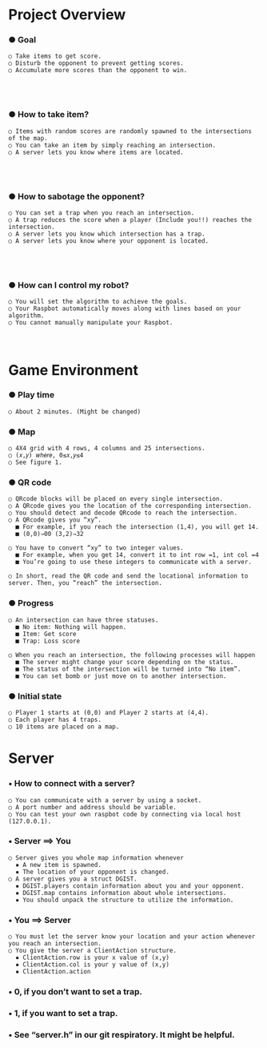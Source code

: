 # Project Overview
### ● Goal
    ○ Take items to get score.
    ○ Disturb the opponent to prevent getting scores.
    ○ Accumulate more scores than the opponent to win.
  <br>
  <br>
  
### ● How to take item?
    ○ Items with random scores are randomly spawned to the intersections of the map.
    ○ You can take an item by simply reaching an intersection.
    ○ A server lets you know where items are located.
  <br>
  <br>
  
### ● How to sabotage the opponent?
    ○ You can set a trap when you reach an intersection.
    ○ A trap reduces the score when a player (Include you!!) reaches the intersection.
    ○ A server lets you know which intersection has a trap.
    ○ A server lets you know where your opponent is located.
  <br>
  <br>
  
### ● How can I control my robot?
    ○ You will set the algorithm to achieve the goals.
    ○ Your Raspbot automatically moves along with lines based on your algorithm.
    ○ You cannot manually manipulate your Raspbot.
  <br>
  
# Game Environment
### ● Play time

    ○ About 2 minutes. (Might be changed)
    
### ● Map
    ○ 4X4 grid with 4 rows, 4 columns and 25 intersections.
    ○ (𝑥,𝑦) 𝑤ℎ𝑒𝑟𝑒, 0≤𝑥,𝑦≤4
    ○ See figure 1.
### ● QR code
    ○ QRcode blocks will be placed on every single intersection.
    ○ A QRcode gives you the location of the corresponding intersection.
    ○ You should detect and decode QRcode to reach the intersection.
    ○ A QRcode gives you “xy”.
      ■ For example, if you reach the intersection (1,4), you will get 14.
      ■ (0,0)⇒00 (3,2)⇒32

    ○ You have to convert “xy” to two integer values.
      ■ For example, when you get 14, convert it to int row =1, int col =4
      ■ You’re going to use these integers to communicate with a server.
      
    ○ In short, read the QR code and send the locational information to server. Then, you “reach” the intersection.
### ● Progress
    ○ An intersection can have three statuses.
      ■ No item: Nothing will happen.
      ■ Item: Get score
      ■ Trap: Loss score
      
    ○ When you reach an intersection, the following processes will happen
      ■ The server might change your score depending on the status.
      ■ The status of the intersection will be turned into “No item”.
      ■ You can set bomb or just move on to another intersection.
### ● Initial state
    ○ Player 1 starts at (0,0) and Player 2 starts at (4,4).
    ○ Each player has 4 traps.
    ○ 10 items are placed on a map.
# Server
### • How to connect with a server?
    ○ You can communicate with a server by using a socket.
    ○ A port number and address should be variable.
    ○ You can test your own raspbot code by connecting via local host (127.0.0.1).
### • Server ⟹ You
    ○ Server gives you whole map information whenever    
      ▪ A new item is spawned.
      ▪ The location of your opponent is changed.
    ○ A server gives you a struct DGIST.
      ▪ DGIST.players contain information about you and your opponent.
      ▪ DGIST.map contains information about whole intersections.
      ▪ You should unpack the structure to utilize the information.
### • You ⟹ Server
    ○ You must let the server know your location and your action whenever you reach an intersection.
    ○ You give the server a ClientAction structure.
      ▪ ClientAction.row is your x value of (x,y)
      ▪ ClientAction.col is your y value of (x,y)
      ▪ ClientAction.action
### • 0, if you don’t want to set a trap.
### • 1, if you want to set a trap.
### • See “server.h” in our git respiratory. It might be helpful.
